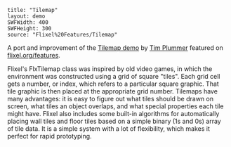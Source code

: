 ```
title: "Tilemap"
layout: demo
SWFWidth: 400
SWFHeight: 300
source: "Flixel%20Features/Tilemap"
```

A port and improvement of the [Tilemap demo](https://github.com/LordTim/FlxTilemap-Demo) by [Tim Plummer](https://twitter.com/lordtim) featured on [flixel.org/features](http://flixel.org/features.html).

Flixel's FlxTilemap class was inspired by old video games, in which the environment was constructed using a grid of square "tiles". Each grid cell gets a number, or index, which refers to a particular square graphic. That tile graphic is then placed at the appropriate grid number. Tilemaps have many advantages: it is easy to figure out what tiles should be drawn on screen, what tiles an object overlaps, and what special properties each tile might have. Flixel also includes some built-in algorithms for automatically placing wall tiles and floor tiles based on a simple binary (1s and 0s) array of tile data. It is a simple system with a lot of flexibility, which makes it perfect for rapid prototyping.